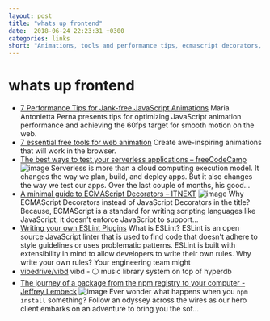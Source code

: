 ```yaml
---
layout: post
title: "whats up frontend"
date:  2018-06-24 22:23:31 +0300
categories: links
short: "Animations, tools and performance tips, ecmascript decorators, writing your own lint plugin and more!"
---
```


# whats up frontend

- [7 Performance Tips for Jank-free JavaScript Animations](https://www.sitepoint.com/7-performance-tips-jank-free-javascript-animations/) Maria Antonietta Perna presents tips for optimizing JavaScript animation performance and achieving the 60fps target for smooth motion on the web.
- [7 essential free tools for web animation](https://www.creativebloq.com/advice/7-essential-free-tools-for-web-animation) Create awe-inspiring animations that will work in the browser.
- [The best ways to test your serverless applications – freeCodeCamp](https://medium.freecodecamp.org/the-best-ways-to-test-your-serverless-applications-40b88d6ee31e) ![image](https://cdn-images-1.medium.com/max/1200/1*c3lCL2XzL9qOYV-kj4G2GA.png) Serverless is more than a cloud computing execution model. It changes the way we plan, build, and deploy apps. But it also changes the way we test our apps. Over the last couple of months, his good…
- [A minimal guide to ECMAScript Decorators – ITNEXT](https://itnext.io/a-minimal-guide-to-ecmascript-decorators-55b70338215e) ![image](https://cdn-images-1.medium.com/max/1200/1*CMwgpS7hFNgPqnz62gaBqA.png) Why ECMAScript Decorators instead of JavaScript Decorators in the title? Because, ECMAScript is a standard for writing scripting languages like JavaScript, it doesn’t enforce JavaScript to support…
- [Writing your own ESLint Plugins](https://frontendmayhem.com/writing-your-own-eslint-plugins/) What is ESLint? ESLint is an open source JavaScript linter that is used to find code that doesn't adhere to style guidelines or uses problematic patterns.  ESLint is built with extensibility in mind to allow developers to write their own rules. Why write your own rules? Your engineering team might
- [vibedrive/vibd](https://github.com/vibedrive/vibd) vibd - ⚪ music library system on top of hyperdb
- [The journey of a package from the npm registry to your computer - Jeffrey Lembeck](https://www.youtube.com/watch?v=GSnyVS79OR0) ![image](https://i.ytimg.com/vi/GSnyVS79OR0/maxresdefault.jpg) Ever wonder what happens when you `npm install` something? Follow an odyssey across the wires as our hero client embarks on an adventure to bring you the sof...